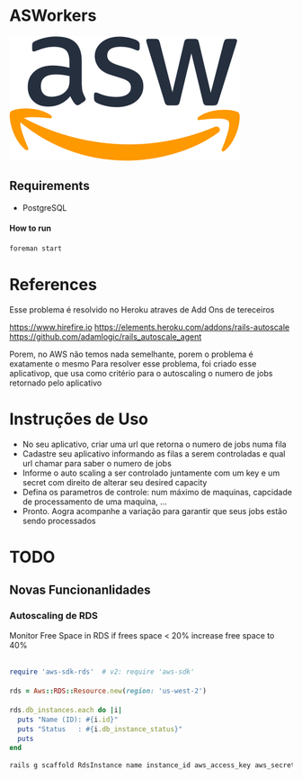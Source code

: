 # ASWorkers
![ASW](app/assets/images/asw.png)
## Requirements

- PostgreSQL


#### How to run

```bash
foreman start
```

# References
Esse problema é resolvido no Heroku atraves de Add Ons de tereceiros

https://www.hirefire.io
https://elements.heroku.com/addons/rails-autoscale
https://github.com/adamlogic/rails_autoscale_agent

Porem, no AWS não temos nada semelhante, porem o problema é exatamente o mesmo
Para resolver esse problema, foi criado esse aplicativop, que usa como critério 
para o autoscaling o numero de jobs retornado pelo aplicativo



# Instruções de Uso
- No seu aplicativo, criar uma url que retorna o numero de jobs numa fila
- Cadastre seu aplicativo informando as filas a serem controladas e qual url chamar para saber o numero de jobs
- Informe o auto scaling a ser controlado juntamente com um key e um secret com direito de alterar seu desired capacity
- Defina os parametros de controle: num máximo de maquinas, capcidade de processamento de uma maquina, ...
- Pronto. Aogra acompanhe a variação para garantir que seus jobs estão sendo processados


# TODO
## Novas Funcionanlidades

### Autoscaling de RDS

Monitor Free Space in RDS
if frees space < 20%
increase free space to 40%

```ruby

require 'aws-sdk-rds'  # v2: require 'aws-sdk'

rds = Aws::RDS::Resource.new(region: 'us-west-2')
      
rds.db_instances.each do |i|
  puts "Name (ID): #{i.id}"
  puts "Status   : #{i.db_instance_status}"
  puts
end

```

````bash
rails g scaffold RdsInstance name instance_id aws_access_key aws_secret min_free_space:integer desired_free_space:integer
````
